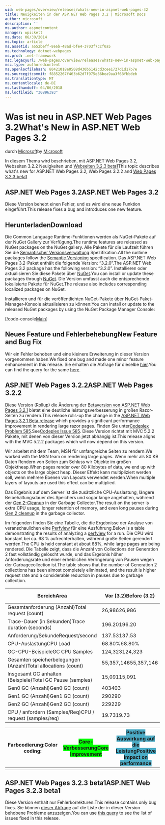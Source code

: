 ```yaml
---
uid: web-pages/overview/releases/whats-new-in-aspnet-web-pages-32
title: Neuigkeiten in der ASP.NET Web Pages 3.2 | Microsoft Docs
author: microsoft
description: ''
ms.author: aspnetcontent
manager: wpickett
ms.date: 06/30/2014
ms.topic: article
ms.assetid: a652beff-8e6b-48ad-bfe4-3703f7ccf0a5
ms.technology: dotnet-webpages
ms.prod: .net-framework
msc.legacyurl: /web-pages/overview/releases/whats-new-in-aspnet-web-pages-32
msc.type: authoredcontent
ms.openlocfilehash: 80421018e0508d430b6142cd3cee1727d1d17b7e
ms.sourcegitcommit: f8852267f463b62d7f975e56bea9aa3f68fbbdeb
ms.translationtype: MT
ms.contentlocale: de-DE
ms.lasthandoff: 04/06/2018
ms.locfileid: "30896393"
---
```

<a name="whats-new-in-aspnet-web-pages-32"></a><span data-ttu-id="826b3-102">Was ist neu in ASP.NET Web Pages 3.2</span><span class="sxs-lookup"><span data-stu-id="826b3-102">What's New in ASP.NET Web Pages 3.2</span></span>
====================
<span data-ttu-id="826b3-103">durch [Microsoft](https://github.com/microsoft)</span><span class="sxs-lookup"><span data-stu-id="826b3-103">by [Microsoft](https://github.com/microsoft)</span></span>

<span data-ttu-id="826b3-104">In diesem Thema wird beschrieben, mit ASP.NET Web Pages 3.2, Webseiten 3.2.2 Neuigkeiten und [Webseiten 3.2.3 beta1](https://blogs.msdn.com/b/webdev/archive/2014/12/17/asp-net-mvc-5-2-3-web-pages-5-2-3-and-web-api-5-2-3-beta-releases.aspx)</span><span class="sxs-lookup"><span data-stu-id="826b3-104">This topic describes what's new for ASP.NET Web Pages 3.2, Web Pages 3.2.2 and [Web Pages 3.2.3 beta1](https://blogs.msdn.com/b/webdev/archive/2014/12/17/asp-net-mvc-5-2-3-web-pages-5-2-3-and-web-api-5-2-3-beta-releases.aspx)</span></span>

## <a name="aspnet-web-pages-32"></a><span data-ttu-id="826b3-105">ASP.NET Web Pages 3.2</span><span class="sxs-lookup"><span data-stu-id="826b3-105">ASP.NET Web Pages 3.2</span></span>

<span data-ttu-id="826b3-106">Diese Version behebt einen Fehler, und es wird eine neue Funktion eingeführt.</span><span class="sxs-lookup"><span data-stu-id="826b3-106">This release fixes a bug and introduces one new feature.</span></span>

## <a name="download"></a><span data-ttu-id="826b3-107">Herunterladen</span><span class="sxs-lookup"><span data-stu-id="826b3-107">Download</span></span>

<span data-ttu-id="826b3-108">Die Common Language Runtime-Funktionen werden als NuGet-Pakete auf der NuGet Gallery zur Verfügung.</span><span class="sxs-lookup"><span data-stu-id="826b3-108">The runtime features are released as NuGet packages on the NuGet gallery.</span></span> <span data-ttu-id="826b3-109">Alle Pakete für die Laufzeit führen Sie die [Semantischer Versionsverwaltung](http://semver.org/) Spezifikation.</span><span class="sxs-lookup"><span data-stu-id="826b3-109">All the runtime packages follow the [Semantic Versioning](http://semver.org/) specification.</span></span> <span data-ttu-id="826b3-110">Das ASP.NET Web Pages 3.2-Paket enthält die folgende Version: &ldquo;3.2.0&rdquo;.</span><span class="sxs-lookup"><span data-stu-id="826b3-110">The ASP.NET Web Pages 3.2 package has the following version: &ldquo;3.2.0&rdquo;.</span></span> <span data-ttu-id="826b3-111">Installieren oder aktualisieren Sie diese Pakete über [NuGet](http://www.nuget.org/packages/Microsoft.AspNet.WebPages/).</span><span class="sxs-lookup"><span data-stu-id="826b3-111">You can install or update these packages through [NuGet](http://www.nuget.org/packages/Microsoft.AspNet.WebPages/).</span></span> <span data-ttu-id="826b3-112">Die Version umfasst auch die entsprechende lokalisierte Pakete für NuGet.</span><span class="sxs-lookup"><span data-stu-id="826b3-112">The release also includes corresponding localized packages on NuGet.</span></span>

<span data-ttu-id="826b3-113">Installieren und für die veröffentlichten NuGet-Pakete über NuGet-Paket-Manager-Konsole aktualisieren zu können:</span><span class="sxs-lookup"><span data-stu-id="826b3-113">You can install or update to the released NuGet packages by using the NuGet Package Manager Console:</span></span>

[!code-console[Main](whats-new-in-aspnet-web-pages-32/samples/sample1.cmd)]

## <a name="new-feature-and-bug-fix"></a><span data-ttu-id="826b3-114">Neues Feature und Fehlerbehebung</span><span class="sxs-lookup"><span data-stu-id="826b3-114">New Feature and Bug Fix</span></span>

<span data-ttu-id="826b3-115">Wir ein Fehler behoben und eine kleinere Erweiterung in dieser Version vorgenommen haben.</span><span class="sxs-lookup"><span data-stu-id="826b3-115">We fixed one bug and made one minor feature enhancement in this release.</span></span> <span data-ttu-id="826b3-116">Sie erhalten die Abfrage für dieselbe [hier](https://aspnetwebstack.codeplex.com/workitem/list/advanced?keyword=&amp;status=Closed&amp;type=All&amp;priority=All&amp;release=v5.2%20RC|v5.2%20RTM&amp;assignedTo=All&amp;component=Web%20Pages%2FRazor&amp;sortField=Id&amp;sortDirection=Descending&amp;page=0&amp;reasonClosed=Fixed).</span><span class="sxs-lookup"><span data-stu-id="826b3-116">You can find the query for the same [here](https://aspnetwebstack.codeplex.com/workitem/list/advanced?keyword=&amp;status=Closed&amp;type=All&amp;priority=All&amp;release=v5.2%20RC|v5.2%20RTM&amp;assignedTo=All&amp;component=Web%20Pages%2FRazor&amp;sortField=Id&amp;sortDirection=Descending&amp;page=0&amp;reasonClosed=Fixed).</span></span>

## <a name="aspnet-web-pages-322"></a><span data-ttu-id="826b3-117">ASP.NET Web Pages 3.2.2</span><span class="sxs-lookup"><span data-stu-id="826b3-117">ASP.NET Web Pages 3.2.2</span></span>

<span data-ttu-id="826b3-118">Diese Version (Rollup) die Änderung der [Betaversion von ASP.NET Web Pages 3.2.1](https://blogs.msdn.com/b/webdev/archive/2014/07/28/announcing-the-beta-release-of-web-pages-3-2-1.aspx) bietet eine deutliche leistungsverbesserung in großen Razor-Seiten zu rendern.</span><span class="sxs-lookup"><span data-stu-id="826b3-118">This release rolls-up the change in the [ASP.NET Web Pages 3.2.1 Beta release](https://blogs.msdn.com/b/webdev/archive/2014/07/28/announcing-the-beta-release-of-web-pages-3-2-1.aspx) which provides a significant performance improvement in rendering large razor pages.</span></span> <span data-ttu-id="826b3-119">Finden Sie unter[Codeplex Problem 585](https://aspnetwebstack.codeplex.com/workitem/585).</span><span class="sxs-lookup"><span data-stu-id="826b3-119">See[Codeplex Issue 585](https://aspnetwebstack.codeplex.com/workitem/585).</span></span> <span data-ttu-id="826b3-120">Diese Version richtet mit MVC 5.2.2 Pakete, mit denen von dieser Version jetzt abhängig ist.</span><span class="sxs-lookup"><span data-stu-id="826b3-120">This release aligns with the MVC 5.2.2 packages which will now depend on this version.</span></span>

<span data-ttu-id="826b3-121">Wir arbeitet mit dem Team, MSN für umfangreiche Seiten zu rendern.</span><span class="sxs-lookup"><span data-stu-id="826b3-121">We worked with the MSN team on rendering large pages.</span></span> <span data-ttu-id="826b3-122">Wenn mehr als 80 KB Daten Rendern von Seiten zum Schluss wir Objekte im großen Objektheap.</span><span class="sxs-lookup"><span data-stu-id="826b3-122">When pages render over 80 Kilobytes of data, we end up with objects on the large object heap.</span></span> <span data-ttu-id="826b3-123">Dieser Effekt kann multipliziert werden soll, wenn mehrere Ebenen von Layouts verwendet werden.</span><span class="sxs-lookup"><span data-stu-id="826b3-123">When multiple layers of layouts are used this effect can be multiplied.</span></span>

<span data-ttu-id="826b3-124">Das Ergebnis auf dem Server ist die zusätzliche CPU-Auslastung, längere Beibehaltungsdauer des Speichers und sogar lange angehalten, während der [Gen 2-Cleanup](https://msdn.microsoft.com/en-us/library/ms973837.aspx) in der Garbage Collector.</span><span class="sxs-lookup"><span data-stu-id="826b3-124">The result on the server is extra CPU usage, longer retention of memory, and even long pauses during [Gen 2 cleanup](https://msdn.microsoft.com/en-us/library/ms973837.aspx) in the garbage collector.</span></span>

<span data-ttu-id="826b3-125">Im folgenden finden Sie eine Tabelle, die die Ergebnisse der Analyse von veranschaulichen eine [Perfview](https://channel9.msdn.com/Series/PerfView-Tutorial) für eine Ausführung.</span><span class="sxs-lookup"><span data-stu-id="826b3-125">Below is a table demonstrating the results of analyzing a [perfview](https://channel9.msdn.com/Series/PerfView-Tutorial) for a run.</span></span> <span data-ttu-id="826b3-126">Die CPU wird konstant bei ca. 68 % aufrechterhalten, während große Seiten gerendert werden.</span><span class="sxs-lookup"><span data-stu-id="826b3-126">The CPU is held constant at about 68%, while large pages are being rendered.</span></span> <span data-ttu-id="826b3-127">Die Tabelle zeigt, dass die Anzahl von Collections der Generation 2 fast vollständig gelöscht wurde, und das Ergebnis höher Anforderungsrate und einer erheblichen Verringerung von Pausen wegen der Garbagecollection ist.</span><span class="sxs-lookup"><span data-stu-id="826b3-127">The table shows that the number of Generation 2 collections has been almost completely eliminated, and the result is higher request rate and a considerable reduction in pauses due to garbage collection.</span></span>

| <span data-ttu-id="826b3-128">**Bereich**</span><span class="sxs-lookup"><span data-stu-id="826b3-128">**Area**</span></span> | <span data-ttu-id="826b3-129">**Vor (3.2)**</span><span class="sxs-lookup"><span data-stu-id="826b3-129">**Before (3.2)**</span></span> | <span data-ttu-id="826b3-130">**Nach dem (3.2.1)**</span><span class="sxs-lookup"><span data-stu-id="826b3-130">**After (3.2.1)**</span></span> | <span data-ttu-id="826b3-131">**Delta %**</span><span class="sxs-lookup"><span data-stu-id="826b3-131">**Delta %**</span></span> |
| --- | --- | --- | --- |
| <span data-ttu-id="826b3-132">Gesamtanforderung (Anzahl)</span><span class="sxs-lookup"><span data-stu-id="826b3-132">Total request (count)</span></span> | <span data-ttu-id="826b3-133">26,986</span><span class="sxs-lookup"><span data-stu-id="826b3-133">26,986</span></span> | <span data-ttu-id="826b3-134">32,591</span><span class="sxs-lookup"><span data-stu-id="826b3-134">32,591</span></span> | <span data-ttu-id="826b3-135"><font style="background-color: #4bacc6">20.80%</font></span><span class="sxs-lookup"><span data-stu-id="826b3-135"><font style="background-color: #4bacc6">20.80%</font></span></span> |
| <span data-ttu-id="826b3-136">Trace-Dauer (in Sekunden)</span><span class="sxs-lookup"><span data-stu-id="826b3-136">Trace duration (seconds)</span></span> | <span data-ttu-id="826b3-137">196.20</span><span class="sxs-lookup"><span data-stu-id="826b3-137">196.20</span></span> | <span data-ttu-id="826b3-138">198.60</span><span class="sxs-lookup"><span data-stu-id="826b3-138">198.60</span></span> | <span data-ttu-id="826b3-139">1.20%</span><span class="sxs-lookup"><span data-stu-id="826b3-139">1.20%</span></span> |
| <span data-ttu-id="826b3-140">Anforderung/Sekunde</span><span class="sxs-lookup"><span data-stu-id="826b3-140">Request/second</span></span> | <span data-ttu-id="826b3-141">137.53</span><span class="sxs-lookup"><span data-stu-id="826b3-141">137.53</span></span> | <span data-ttu-id="826b3-142">164.10</span><span class="sxs-lookup"><span data-stu-id="826b3-142">164.10</span></span> | <span data-ttu-id="826b3-143"><font style="background-color: #4bacc6">19.30%</font></span><span class="sxs-lookup"><span data-stu-id="826b3-143"><font style="background-color: #4bacc6">19.30%</font></span></span> |
| <span data-ttu-id="826b3-144">CPU-Auslastung</span><span class="sxs-lookup"><span data-stu-id="826b3-144">CPU Load</span></span> | <span data-ttu-id="826b3-145">68.80%</span><span class="sxs-lookup"><span data-stu-id="826b3-145">68.80%</span></span> | <span data-ttu-id="826b3-146">68.50%</span><span class="sxs-lookup"><span data-stu-id="826b3-146">68.50%</span></span> |  <span data-ttu-id="826b3-147">-0.40%</span><span class="sxs-lookup"><span data-stu-id="826b3-147">-0.40%</span></span> |
| <span data-ttu-id="826b3-148">GC-CPU-Beispiele</span><span class="sxs-lookup"><span data-stu-id="826b3-148">GC CPU Samples</span></span> | <span data-ttu-id="826b3-149">124,323</span><span class="sxs-lookup"><span data-stu-id="826b3-149">124,323</span></span> | <span data-ttu-id="826b3-150">17,543</span><span class="sxs-lookup"><span data-stu-id="826b3-150">17,543</span></span> | <span data-ttu-id="826b3-151"><font style="background-color: #4bacc6">-85.90%</font></span><span class="sxs-lookup"><span data-stu-id="826b3-151"><font style="background-color: #4bacc6">-85.90%</font></span></span> |
| <span data-ttu-id="826b3-152">Gesamten speicherbelegungen (Anzahl)</span><span class="sxs-lookup"><span data-stu-id="826b3-152">Total allocations (count)</span></span> | <span data-ttu-id="826b3-153">55,357,146</span><span class="sxs-lookup"><span data-stu-id="826b3-153">55,357,146</span></span> | <span data-ttu-id="826b3-154">57,222,949</span><span class="sxs-lookup"><span data-stu-id="826b3-154">57,222,949</span></span> | <span data-ttu-id="826b3-155">3.40%</span><span class="sxs-lookup"><span data-stu-id="826b3-155">3.40%</span></span> |
| <span data-ttu-id="826b3-156">Insgesamt GC anhalten (Beispiele)</span><span class="sxs-lookup"><span data-stu-id="826b3-156">Total GC Pause (samples)</span></span> | <span data-ttu-id="826b3-157">15,091</span><span class="sxs-lookup"><span data-stu-id="826b3-157">15,091</span></span> | <span data-ttu-id="826b3-158">8,515</span><span class="sxs-lookup"><span data-stu-id="826b3-158">8,515</span></span> | <span data-ttu-id="826b3-159"><font style="background-color: #4bacc6">-43.60%</font></span><span class="sxs-lookup"><span data-stu-id="826b3-159"><font style="background-color: #4bacc6">-43.60%</font></span></span> |
| <span data-ttu-id="826b3-160">Gen0 GC (Anzahl)</span><span class="sxs-lookup"><span data-stu-id="826b3-160">Gen0 GC (count)</span></span> | <span data-ttu-id="826b3-161">403</span><span class="sxs-lookup"><span data-stu-id="826b3-161">403</span></span> | <span data-ttu-id="826b3-162">1,216</span><span class="sxs-lookup"><span data-stu-id="826b3-162">1,216</span></span> | <span data-ttu-id="826b3-163">201.70%</span><span class="sxs-lookup"><span data-stu-id="826b3-163">201.70%</span></span> |
| <span data-ttu-id="826b3-164">Gen1 GC (Anzahl)</span><span class="sxs-lookup"><span data-stu-id="826b3-164">Gen1 GC (count)</span></span> | <span data-ttu-id="826b3-165">290</span><span class="sxs-lookup"><span data-stu-id="826b3-165">290</span></span> | <span data-ttu-id="826b3-166">367</span><span class="sxs-lookup"><span data-stu-id="826b3-166">367</span></span> | <span data-ttu-id="826b3-167">26.60%</span><span class="sxs-lookup"><span data-stu-id="826b3-167">26.60%</span></span> |
| <span data-ttu-id="826b3-168">Gen2 GC (Anzahl)</span><span class="sxs-lookup"><span data-stu-id="826b3-168">Gen2 GC (count)</span></span> | <span data-ttu-id="826b3-169">229</span><span class="sxs-lookup"><span data-stu-id="826b3-169">229</span></span> | <span data-ttu-id="826b3-170">2</span><span class="sxs-lookup"><span data-stu-id="826b3-170">2</span></span> | <span data-ttu-id="826b3-171"><font style="background-color: #00ff00">-99.10%</font></span><span class="sxs-lookup"><span data-stu-id="826b3-171"><font style="background-color: #00ff00">-99.10%</font></span></span> |
| <span data-ttu-id="826b3-172">CPU / anfordern (Samples/Req)</span><span class="sxs-lookup"><span data-stu-id="826b3-172">CPU / request (samples/req)</span></span> | <span data-ttu-id="826b3-173">19.73</span><span class="sxs-lookup"><span data-stu-id="826b3-173">19.73</span></span> | <span data-ttu-id="826b3-174">16.47</span><span class="sxs-lookup"><span data-stu-id="826b3-174">16.47</span></span> | <span data-ttu-id="826b3-175">-16.50%</span><span class="sxs-lookup"><span data-stu-id="826b3-175">-16.50%</span></span> |

| <span data-ttu-id="826b3-176">Farbcodierung:</span><span class="sxs-lookup"><span data-stu-id="826b3-176">Color coding:</span></span> | <span data-ttu-id="826b3-177"><font style="background-color: #00ff00">Core-Verbesserung</font></span><span class="sxs-lookup"><span data-stu-id="826b3-177"><font style="background-color: #00ff00">Core Improvement</font></span></span> | <span data-ttu-id="826b3-178"><font style="background-color: #4bacc6">Positive Auswirkung auf die Leistung</font></span><span class="sxs-lookup"><span data-stu-id="826b3-178"><font style="background-color: #4bacc6">Positive impact on performance</font></span></span> |
|---------------|-----------------------------------------------------------------|-------------------------------------------------------------------------------|
|               |                                                                 |                                                                               |

## <a name="aspnet-web-pages-323-beta1"></a><span data-ttu-id="826b3-179">ASP.NET Web Pages 3.2.3 beta1</span><span class="sxs-lookup"><span data-stu-id="826b3-179">ASP.NET Web Pages 3.2.3 beta1</span></span>

<span data-ttu-id="826b3-180">Diese Version enthält nur Fehlerkorrekturen.</span><span class="sxs-lookup"><span data-stu-id="826b3-180">This release contains only bug fixes.</span></span> <span data-ttu-id="826b3-181">Sie können [dieser Abfrage](https://aspnetwebstack.codeplex.com/workitem/list/advanced?keyword=&amp;status=Closed&amp;type=All&amp;priority=All&amp;release=v5.2.3%20Beta&amp;assignedTo=All&amp;component=Web%20Pages%2FRazor&amp;sortField=LastUpdatedDate&amp;sortDirection=Descending&amp;page=0&amp;reasonClosed=Fixed) auf die Liste der in dieser Version behobene Probleme anzuzeigen.</span><span class="sxs-lookup"><span data-stu-id="826b3-181">You can use [this query](https://aspnetwebstack.codeplex.com/workitem/list/advanced?keyword=&amp;status=Closed&amp;type=All&amp;priority=All&amp;release=v5.2.3%20Beta&amp;assignedTo=All&amp;component=Web%20Pages%2FRazor&amp;sortField=LastUpdatedDate&amp;sortDirection=Descending&amp;page=0&amp;reasonClosed=Fixed) to see the list of issues fixed in this release.</span></span>
